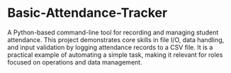 # Basic-Attendance-Tracker
A Python-based command-line tool for recording and managing student attendance. This project demonstrates core skills in file I/O, data handling, and input validation by logging attendance records to a CSV file. It is a practical example of automating a simple task, making it relevant for roles focused on operations and data management.
